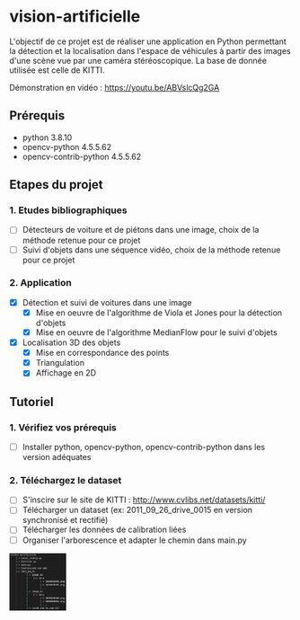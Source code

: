 # vision-artificielle
L'objectif de ce projet est de réaliser une application en Python permettant la détection et la localisation dans l'espace de véhicules à partir des images d'une scène vue par une caméra stéréoscopique. La base de donnée utilisée est celle de KITTI.

Démonstration en vidéo : https://youtu.be/ABVslcQg2GA

## Prérequis
- python 				3.8.10
- opencv-python         4.5.5.62
- opencv-contrib-python 4.5.5.62

## Etapes du projet
### 1. Etudes bibliographiques
- [ ] Détecteurs de voiture et de piétons dans une image, choix de la méthode retenue pour ce projet
- [ ] Suivi d'objets dans une séquence vidéo, choix de la méthode retenue pour ce projet

### 2. Application
- [x] Détection et suivi de voitures dans une image
	- [x] Mise en oeuvre de l'algorithme de Viola et Jones pour la détection d'objets
	- [x] Mise en oeuvre de l'algorithme MedianFlow pour le suivi d'objets
- [x] Localisation 3D des objets
	- [x] Mise en correspondance des points
	- [x] Triangulation
	- [x] Affichage en 2D 

## Tutoriel
### 1. Vérifiez vos prérequis
- [ ] Installer python, opencv-python, opencv-contrib-python dans les version adéquates

### 2. Téléchargez le dataset
- [ ] S'inscire sur le site de KITTI : http://www.cvlibs.net/datasets/kitti/
- [ ] Télécharger un dataset (ex: 2011_09_26_drive_0015 en version synchronisé et rectifié)
- [ ] Télécharger les données de calibration liées
- [ ] Organiser l'arborescence et adapter le chemin dans main.py
<img src="Arborescence.png" alt="alt text" width=20%/>


